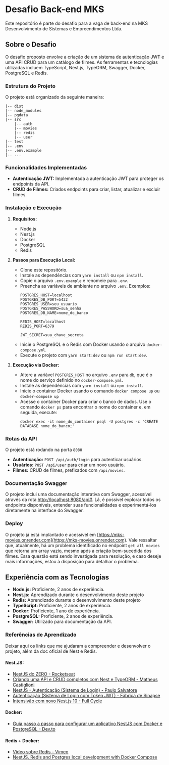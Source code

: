 # Desafio Back-end MKS

Este repositório é parte do desafio para a vaga de back-end na MKS Desenvolvimento de Sistemas e Empreendimentos Ltda.

## Sobre o Desafio

O desafio proposto envolve a criação de um sistema de autenticação JWT e uma API CRUD para um catálogo de filmes. As ferramentas e tecnologias utilizadas incluem TypeScript, Nest.js, TypeORM, Swagger, Docker, PostgreSQL e Redis.


### Estrutura do Projeto

O projeto está organizado da seguinte maneira:

```
|-- dist
|-- node_modules
|-- pgdata
|-- src
    |-- auth
    |-- movies
    |-- redis
    |-- user
|-- test
|-- .env
|-- .env.example
|-- ...
```

### Funcionalidades Implementadas

- **Autenticação JWT:** Implementada a autenticação JWT para proteger os endpoints da API.
- **CRUD de Filmes:** Criados endpoints para criar, listar, atualizar e excluir filmes.


### Instalação e Execução

1. **Requisitos:**
   - Node.js
   - Nest.js
   - Docker
   - PostgreSQL
   - Redis

2. **Passos para Execução Local:**
   - Clone este repositório.
   - Instale as dependências com `yarn install` ou `npm install`.
   - Copie o arquivo `.env.example` e renomeie para `.env`.
   - Preencha as variáveis de ambiente no arquivo `.env`. Exemplos:
     ```plaintext
     POSTGRES_HOST=localhost
     POSTGRES_DB_PORT=5432
     POSTGRES_USER=seu_usuario
     POSTGRES_PASSWORD=sua_senha
     POSTGRES_DB_NAME=nome_do_banco

     REDIS_HOST=localhost
     REDIS_PORT=6379

     JWT_SECRET=sua_chave_secreta
     ```
   - Inicie o PostgreSQL e o Redis com Docker usando o arquivo `docker-compose.yml`.
   - Execute o projeto com `yarn start:dev` ou `npm run start:dev`.

3. **Execução via Docker:**
   - Altere a variável `POSTGRES_HOST` no arquivo `.env` para `db`, que é o nome do serviço definido no `docker-compose.yml`.
   - Instale as dependências com `yarn install` ou `npm install`.
    - Inicie o container Docker usando o comando `docker compose up` ou `docker-compose up`
   - Acesse o container Docker para criar o banco de dados. Use o comando `docker ps` para encontrar o nome do container e, em seguida, execute:
     ```
     docker exec -it nome_do_container psql -U postgres -c 'CREATE DATABASE nome_do_banco;'
     ```


### Rotas da API

O projeto está rodando na porta `8080`

- **Autenticação:** `POST /api/auth/login` para autenticar usuários.
- **Usuários:** `POST /api/user` para criar um novo usuário.
- **Filmes:** CRUD de filmes, prefixados com `/api/movies`.



### Documentação Swagger

O projeto inclui uma documentação interativa com Swagger, acessível através da rota [http://localhost:8080/api#](http://localhost:8080/api#). Lá, é possível explorar todos os endpoints disponíveis, entender suas funcionalidades e experimentá-los diretamente na interface do Swagger.

### Deploy

O projeto já está implantado e acessível em [https://mks-movies.onrender.com](https://mks-movies.onrender.com). Vale ressaltar que, atualmente, há um problema identificado no endpoint `get all movies` que retorna um array vazio, mesmo após a criação bem-sucedida dos filmes. Essa questão está sendo investigada para resolução, e caso deseje mais informações, estou à disposição para detalhar o problema.

## Experiência com as Tecnologias

- **Node.js:** Proficiente, 2 anos de experiência.
- **Nest.js:** Aprendizado durante o desenvolvimento deste projeto
- **Redis:** Aprendizado durante o desenvolvimento deste projeto
- **TypeScript:** Proficiente, 2 anos de experiência.
- **Docker:** Proficiente, 1 ano de experiência.
- **PostgreSQL:** Proficiente, 2 anos de experiência.
- **Swagger:** Utilizado para documentação da API.


### Referências de Aprendizado
Deixar aqui os links que me ajudaram a compreender e desenvolver o projeto, além da doc oficial de Nest e Redis.

#### Nest.JS:
- [NestJS do ZERO - Rocketseat](https://www.youtube.com/watch?v=TRa55WbWnvQ)
- [Criando uma API e CRUD completos com Nest e TypeORM - Matheus Castiglioni](https://www.youtube.com/watch?v=wLr23WHZQhA)
- [NestJS - Autenticação (Sistema de Login) - Paulo Salvatore](https://www.youtube.com/watch?v=3z6Cs_PtYc0)
- [Autenticação (Sistema de Login com Token JWT) - Fábrica de Sinapse](https://fabricadesinapse.gitbook.io/sinapse-book/nestjs/autenticacao-sistema-de-login-com-token-jwt)
- [Intensivão com novo Nest.js 10 - Full Cycle](https://www.youtube.com/watch?v=74Rks96yaAY)

#### Docker:
- [Guia passo a passo para configurar um aplicativo NestJS com Docker e PostgreSQL - Dev.to](https://dev.to/chukwutosin_/step-by-step-guide-setting-up-a-nestjs-application-with-docker-and-postgresql-5hei)

#### Redis + Docker:
- [Vídeo sobre Redis - Vimeo](https://vimeo.com/839715245/4a59688d65?share=copy)
- [NestJS, Redis and Postgres local development with Docker Compose](https://www.tomray.dev/nestjs-docker-compose-postgres)
